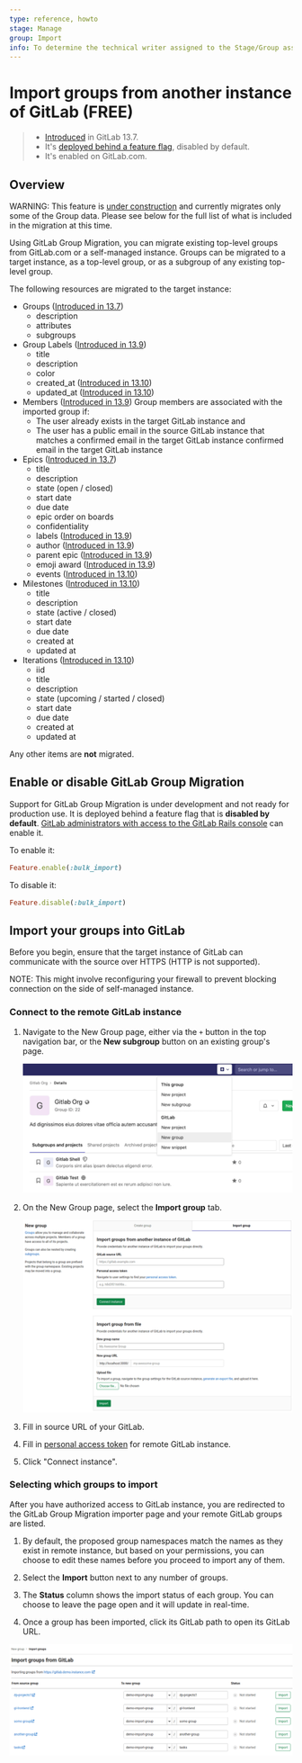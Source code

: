 ```yaml
---
type: reference, howto
stage: Manage
group: Import
info: To determine the technical writer assigned to the Stage/Group associated with this page, see https://about.gitlab.com/handbook/engineering/ux/technical-writing/#assignments
---
```


# Import groups from another instance of GitLab **(FREE)**

> - [Introduced](https://gitlab.com/gitlab-org/gitlab/-/issues/249160) in GitLab 13.7.
> - It's [deployed behind a feature flag](../../feature_flags.md), disabled by default.
> - It's enabled on GitLab.com.

## Overview

WARNING:
This feature is [under construction](https://gitlab.com/groups/gitlab-org/-/epics/2771) and currently migrates only some of the Group data. Please see below for the full list of what is included in the migration at this time.

Using GitLab Group Migration, you can migrate existing top-level groups from GitLab.com or a self-managed instance. Groups can be migrated to a target instance, as a top-level group, or as a subgroup of any existing top-level group.

The following resources are migrated to the target instance:

- Groups ([Introduced in 13.7](https://gitlab.com/groups/gitlab-org/-/epics/4374))
  - description
  - attributes
  - subgroups
- Group Labels ([Introduced in 13.9](https://gitlab.com/gitlab-org/gitlab/-/issues/292429))
  - title
  - description
  - color
  - created_at ([Introduced in 13.10](https://gitlab.com/gitlab-org/gitlab/-/issues/300007))
  - updated_at ([Introduced in 13.10](https://gitlab.com/gitlab-org/gitlab/-/issues/300007))
- Members ([Introduced in 13.9](https://gitlab.com/gitlab-org/gitlab/-/issues/299415))
  Group members are associated with the imported group if:
  - The user already exists in the target GitLab instance and
  - The user has a public email in the source GitLab instance that matches a
    confirmed email in the target GitLab instance
    confirmed email in the target GitLab instance
- Epics ([Introduced in 13.7](https://gitlab.com/gitlab-org/gitlab/-/issues/250281))
  - title
  - description
  - state (open / closed)
  - start date
  - due date
  - epic order on boards
  - confidentiality
  - labels ([Introduced in 13.9](https://gitlab.com/gitlab-org/gitlab/-/issues/297460))
  - author ([Introduced in 13.9](https://gitlab.com/gitlab-org/gitlab/-/issues/298745))
  - parent epic ([Introduced in 13.9](https://gitlab.com/gitlab-org/gitlab/-/issues/297459))
  - emoji award ([Introduced in 13.9](https://gitlab.com/gitlab-org/gitlab/-/issues/297466))
  - events ([Introduced in 13.10](https://gitlab.com/gitlab-org/gitlab/-/issues/297465))
- Milestones ([Introduced in 13.10](https://gitlab.com/gitlab-org/gitlab/-/issues/292427))
  - title
  - description
  - state (active / closed)
  - start date
  - due date
  - created at
  - updated at
- Iterations ([Introduced in 13.10](https://gitlab.com/gitlab-org/gitlab/-/issues/292428))
  - iid
  - title
  - description
  - state (upcoming / started / closed)
  - start date
  - due date
  - created at
  - updated at

Any other items are **not** migrated.

## Enable or disable GitLab Group Migration

Support for GitLab Group Migration is under development and not ready for production use. It is
deployed behind a feature flag that is **disabled by default**.
[GitLab administrators with access to the GitLab Rails console](../../../administration/feature_flags.md) can enable it.

To enable it:

```ruby
Feature.enable(:bulk_import)
```

To disable it:

```ruby
Feature.disable(:bulk_import)
```

## Import your groups into GitLab

Before you begin, ensure that the target instance of GitLab can communicate with the source
over HTTPS (HTTP is not supported).

NOTE:
This might involve reconfiguring your firewall to prevent blocking connection on the side of self-managed instance.

### Connect to the remote GitLab instance

1. Navigate to the New Group page, either via the `+` button in the top navigation bar, or the **New subgroup** button
on an existing group's page.

   ![Navigation paths to create a new group](img/new_group_navigation_v13_8.png)

1. On the New Group page, select the **Import group** tab.

   ![Fill in import details](img/import_panel_v13_8.png)

1. Fill in source URL of your GitLab.
1. Fill in [personal access token](../../../user/profile/personal_access_tokens.md) for remote GitLab instance.
1. Click "Connect instance".

### Selecting which groups to import

After you have authorized access to GitLab instance, you are redirected to the GitLab Group Migration importer page and your remote GitLab groups are listed.

1. By default, the proposed group namespaces match the names as they exist in remote instance, but based on your permissions, you can choose to edit these names before you proceed to import any of them.

1. Select the **Import** button next to any number of groups.

1. The **Status** column shows the import status of each group. You can choose to leave the page open and it will update in real-time.

1. Once a group has been imported, click its GitLab path to open its GitLab URL.

![Group Importer page](img/bulk_imports_v13_8.png)

